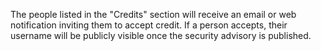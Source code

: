 The people listed in the "Credits" section will receive an email or web notification inviting them to accept credit. If a person accepts, their username will be publicly visible once the security advisory is published.